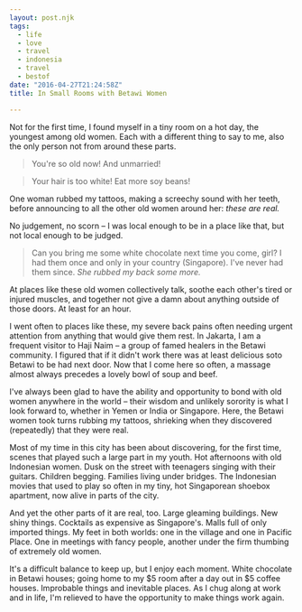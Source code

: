```yaml
---
layout: post.njk
tags:
  - life
  - love 
  - travel
  - indonesia
  - travel
  - bestof
date: "2016-04-27T21:24:58Z"
title: In Small Rooms with Betawi Women

---
```


Not for the first time, I found myself in a tiny room on a hot day, the youngest among old women. Each with a different thing to say to me, also the only person not from around these parts.

> You're so old now! And unmarried!

> Your hair is too white! Eat more soy beans!

One woman rubbed my tattoos, making a screechy sound with her teeth, before announcing to all the other old women around her: *these are real.*

No judgement, no scorn – I was local enough to be in a place like that, but not local enough to be judged.

> Can you bring me some white chocolate next time you come, girl? I had them once and only in your country (Singapore). I've never had them since. *She rubbed my back some more.*

At places like these old women collectively talk, soothe each other's tired or injured muscles, and together not give a damn about anything outside of those doors. At least for an hour.

I went often to places like these, my severe back pains often needing urgent attention from anything that would give them rest. In Jakarta, I am a frequent visitor to Haji Naim – a group of famed healers in the Betawi community. I figured that if it didn't work there was at least delicious soto Betawi to be had next door. Now that I come here so often, a massage almost always precedes a lovely bowl of soup and beef. 

I've always been glad to have the ability and opportunity to bond with old women anywhere in the world – their wisdom and unlikely sorority is what I look forward to, whether in Yemen or India or Singapore. Here, the Betawi women took turns rubbing my tattoos, shrieking when they discovered (repeatedly) that they were real. 

Most of my time in this city has been about discovering, for the first time, scenes that played such a large part in my youth. Hot afternoons with old Indonesian women. Dusk on the street with teenagers singing with their guitars. Children begging. Families living under bridges. The Indonesian movies that used to play so often in my tiny, hot Singaporean shoebox apartment, now alive in parts of the city. 

And yet the other parts of it are real, too. Large gleaming buildings. New shiny things. Cocktails as expensive as Singapore's. Malls full of only imported things. My feet in both worlds: one in the village and one in Pacific Place. One in meetings with fancy people, another under the firm thumbing of extremely old women. 

It's a difficult balance to keep up, but I enjoy each moment. White chocolate in Betawi houses; going home to my $5 room after a day out in $5 coffee houses. Improbable things and inevitable places. As I chug along at work and in life, I'm relieved to have the opportunity to make things work again.

